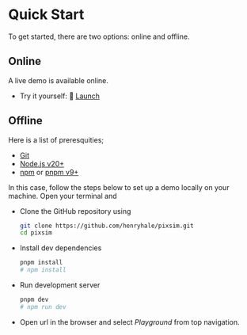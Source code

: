 # Quick Start

To get started, there are two options: online and offline.

## Online

A live demo is available online.

-   Try it yourself: 🚀
    [Launch](https://henryhale.github.io/pixsim/app/index.html)

## Offline

Here is a list of preresquities;

-   [Git](https://git-scm.org)
-   [Node.js v20+](https://nodejs.org)
-   [npm](https://npmjs.org) or [pnpm v9+](https://pnpm.io)

In this case, follow the steps below to set up a demo locally on your machine.
Open your terminal and

-   Clone the GitHub repository using
    ```sh
    git clone https://github.com/henryhale/pixsim.git
    cd pixsim
    ```
-   Install dev dependencies
    ```sh
    pnpm install
    # npm install
    ```
-   Run development server
    ```sh
    pnpm dev
    # npm run dev
    ```
-   Open url in the browser and select _Playground_ from top navigation.

